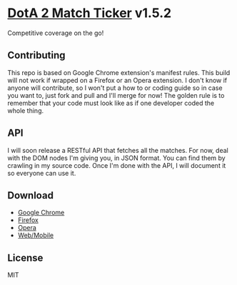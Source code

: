 # [DotA 2 Match Ticker](http://dotaprj.me) v1.5.2
Competitive coverage on the go!

## Contributing
This repo is based on Google Chrome extension's manifest rules. This build will not work if wrapped on a Firefox or an Opera extension. I don't know if anyone will contribute, so I won't put a how to or coding guide so in case you want to, just fork and pull and I'll merge for now! The golden rule is to remember that your code must look like as if one developer coded the whole thing.

## API
I will soon release a RESTful API that fetches all the matches. For now, deal with the DOM nodes I'm giving you, in JSON format. You can find them by crawling in my source code. Once I'm done with the API, I will document it so everyone can use it.

## Download
*  [Google Chrome](https://chrome.google.com/webstore/detail/dota-2-match-ticker/nejdjlaibiicicciokonbbkecjleilon/)
*  [Firefox](https://addons.mozilla.org/en-US/firefox/addon/dota-2-match-ticker/)
*  [Opera](https://addons.opera.com/en/extensions/details/dota-2-match-ticker/)
*  [Web/Mobile](http://dotaprj.me/)

## License
MIT